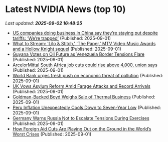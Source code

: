 # Latest NVIDIA News (top 10)
_Last updated: **2025-09-02 16:48:25**_

- [US companies doing business in China say they’re staying put despite tariffs: ‘We’re trapped’](https://nypost.com/2025/09/01/business/us-companies-doing-business-in-china-staying-put-despite-tariffs/) (Published: 2025-09-01)
- [What to Stream: 'Lilo & Stitch,' 'The Paper,' MTV Video Music Awards and a Hollow Knight sequel](https://biztoc.com/x/b12b6fff097ff10a) (Published: 2025-09-01)
- [Guyana Votes on Oil Future as Venezuela Border Tensions Flare](https://biztoc.com/x/c74514a8c45e1b32) (Published: 2025-09-01)
- [ArcelorMittal South Africa job cuts could rise above 4,000, union says](https://biztoc.com/x/7a8d52de11142c11) (Published: 2025-09-01)
- [World Bank urges fresh push on economic threat of pollution](https://biztoc.com/x/a45a910a99564546) (Published: 2025-09-01)
- [UK Vows Asylum Reform Amid Farage Attacks and Record Arrivals](https://biztoc.com/x/d08ebb34d56125e6) (Published: 2025-09-01)
- [Goldman-Backed Boyd Weighs Sale of Thermal Business](https://biztoc.com/x/8a5270c803f41a9a) (Published: 2025-09-01)
- [Peru Inflation Unexpectedly Cools Down to Seven-Year Low](https://biztoc.com/x/42c8366288fe2ff6) (Published: 2025-09-01)
- [Germany Warns Russia Not to Escalate Tensions During Exercises](https://biztoc.com/x/d5a1b71aa1107794) (Published: 2025-09-01)
- [How Foreign Aid Cuts Are Playing Out on the Ground in the World’s Worst Crises](https://biztoc.com/x/6f74d27e991f891c) (Published: 2025-09-01)
